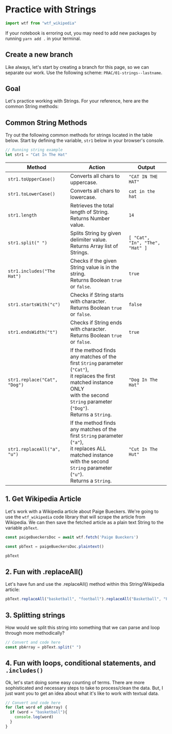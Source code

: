 # Practice with Strings

<!-- IMPORTS -->
```js
import wtf from "wtf_wikipedia"
```

<p class="warning">
  If your notebook is erroring out, you may need to add new packages by running <code>yarn add .</code> in your terminal.
</p>

## Create a new branch

<p class="note">
  Like always, let's start by creating a branch for this page, so we can separate our work. Use the following scheme: <code>PRAC/01-strings--lastname</code>.
</p>

## Goal

Let's practice working with Strings. For your reference, here are the common String methods:

## Common String Methods

Try out the following common methods for strings located in the table below. Start by defining the variable, `str1` below in your browser's console.

```javascript
// Running string example
let str1 = "Cat In The Hat"
```

| Method | Action | Output  |
|--------|--------|---------|
| `str1.toUpperCase()`  | Converts all chars to uppercase. | `"CAT IN THE HAT"`|
| `str1.toLowerCase()`  | Converts all chars to lowercase. | `cat in the hat`|
| `str1.length`  | Retrieves the total length of String.<br>Returns Number value. | `14`|
| `str1.split(" ")`  | Splits String by given delimiter value.<br>Returns Array list of Strings. | `[ "Cat", "In", "The", "Hat" ]`|
| `str1.includes("The Hat")`  | Checks if the given String value is in the string.<br>Returns Boolean `true` or `false`. | `true`|
| `str1.startsWith("c")`  | Checks if String starts with character.<br>Returns Boolean `true` or `false`. | `false`|
| `str1.endsWidth("t")`  | Checks if String ends with character.<br>Returns Boolean `true` or `false`. | `true`|
| `str1.replace("Cat", "Dog")`  | If the method finds any matches of the<br>first `String` parameter (`"Cat"`),<br>it replaces the first matched instance ONLY<br>with the second `String` parameter (`"Dog"`).<br>Returns a `String`. | `"Dog In The Hat"`|
| `str1.replaceAll("a", "u")`  | If the method finds any matches of the<br>first `String` parameter (`"a"`),<br>it replaces ALL matched instance<br>with the second `String` parameter (`"u"`).<br>Returns a `String`. | `"Cut In The Hut"`|

## 1. Get Wikipedia Article

Let's work with a Wikipedia article about Paige Bueckers. We're going to use the `wtf_wikipedia` code library that will scrape the article from Wikipedia. We can then save the fetched article as a plain text String to the variable `pbText`.

```js
const paigeBueckersDoc = await wtf.fetch('Paige Bueckers')
```

```js
const pbText = paigeBueckersDoc.plaintext()
```

```js
pbText
```

## 2. Fun with .replaceAll()

Let's have fun and use the .replaceAll() method within this String/Wikipedia article:

```js
pbText.replaceAll("basketball", "football").replaceAll("Basketball", "Football")
```

## 3. Splitting strings

How would we split this string into something that we can parse and loop through more methodically?

```js
// Convert and code here
const pbArray = pbText.split(" ")
```

## 4. Fun with loops, conditional statements, and `.includes()`

Ok, let's start doing some easy counting of terms. There are more sophisticated and necessary steps to take to process/clean the data. But, I just want you to get an idea about what it's like to work with textual data.

```js
// Convert and code here
for (let word of pbArray) {
  if (word = "basketball"){
    console.log(word)
  }
}
```
